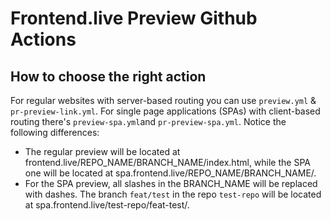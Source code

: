 # Frontend.live Preview Github Actions

## How to choose the right action
For regular websites with server-based routing you can use `preview.yml` & `pr-preview-link.yml`. For single page applications (SPAs) with client-based routing there's `preview-spa.yml`and `pr-preview-spa.yml`. Notice the following differences:
- The regular preview will be located at frontend.live/REPO_NAME/BRANCH_NAME/index.html, while the SPA one will be located at spa.frontend.live/REPO_NAME/BRANCH_NAME/.
- For the SPA preview, all slashes in the BRANCH_NAME will be replaced with dashes. The branch `feat/test` in the repo `test-repo` will be located at spa.frontend.live/test-repo/feat-test/.